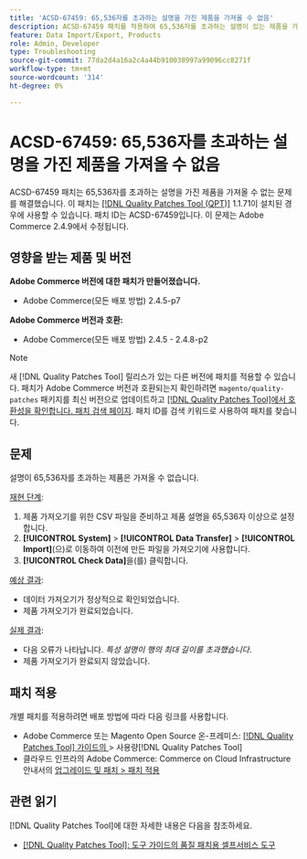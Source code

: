 ```yaml
---
title: 'ACSD-67459: 65,536자를 초과하는 설명을 가진 제품을 가져올 수 없음'
description: ACSD-67459 패치를 적용하여 65,536자를 초과하는 설명이 있는 제품을 가져올 수 없는 Adobe Commerce 문제를 해결하십시오.
feature: Data Import/Export, Products
role: Admin, Developer
type: Troubleshooting
source-git-commit: 77da2d4a16a2c4a44b910038997a99096cc8271f
workflow-type: tm+mt
source-wordcount: '314'
ht-degree: 0%

---
```



# ACSD-67459: 65,536자를 초과하는 설명을 가진 제품을 가져올 수 없음

ACSD-67459 패치는 65,536자를 초과하는 설명을 가진 제품을 가져올 수 없는 문제를 해결했습니다. 이 패치는 [[!DNL Quality Patches Tool (QPT)]](/help/tools/quality-patches-tool/quality-patches-tool-to-self-serve-quality-patches.md) 1.1.71이 설치된 경우에 사용할 수 있습니다. 패치 ID는 ACSD-67459입니다. 이 문제는 Adobe Commerce 2.4.9에서 수정됩니다.

## 영향을 받는 제품 및 버전

**Adobe Commerce 버전에 대한 패치가 만들어졌습니다.**

* Adobe Commerce(모든 배포 방법) 2.4.5-p7

**Adobe Commerce 버전과 호환:**

* Adobe Commerce(모든 배포 방법) 2.4.5 - 2.4.8-p2

>[!NOTE]
>
>새 [!DNL Quality Patches Tool] 릴리스가 있는 다른 버전에 패치를 적용할 수 있습니다. 패치가 Adobe Commerce 버전과 호환되는지 확인하려면 `magento/quality-patches` 패키지를 최신 버전으로 업데이트하고 [[!DNL Quality Patches Tool]에서 호환성을 확인합니다. 패치 검색 페이지](https://experienceleague.adobe.com/tools/commerce-quality-patches/index.html). 패치 ID를 검색 키워드로 사용하여 패치를 찾습니다.

## 문제

설명이 65,536자를 초과하는 제품은 가져올 수 없습니다.

<u>재현 단계</u>:

1. 제품 가져오기를 위한 CSV 파일을 준비하고 제품 설명을 65,536자 이상으로 설정합니다.
1. **[!UICONTROL System]** > **[!UICONTROL Data Transfer]** > **[!UICONTROL Import]**(으)로 이동하여 이전에 만든 파일을 가져오기에 사용합니다.
1. **[!UICONTROL Check Data]**&#x200B;을(를) 클릭합니다.

<u>예상 결과</u>:

* 데이터 가져오기가 정상적으로 확인되었습니다.
* 제품 가져오기가 완료되었습니다.

<u>실제 결과</u>:

* 다음 오류가 나타납니다. *특성 설명이 행의 최대 길이를 초과했습니다*.
* 제품 가져오기가 완료되지 않았습니다.

## 패치 적용

개별 패치를 적용하려면 배포 방법에 따라 다음 링크를 사용합니다.

* Adobe Commerce 또는 Magento Open Source 온-프레미스: [[!DNL Quality Patches Tool]  가이드의 ](/help/tools/quality-patches-tool/usage.md)> 사용량[!DNL Quality Patches Tool]
* 클라우드 인프라의 Adobe Commerce: Commerce on Cloud Infrastructure 안내서의 [업그레이드 및 패치 > 패치 적용](https://experienceleague.adobe.com/docs/commerce-cloud-service/user-guide/develop/upgrade/apply-patches.html)

## 관련 읽기

[!DNL Quality Patches Tool]에 대한 자세한 내용은 다음을 참조하세요.

* [[!DNL Quality Patches Tool]: 도구 가이드의 품질 패치용 셀프서비스 도구](/help/tools/quality-patches-tool/quality-patches-tool-to-self-serve-quality-patches.md)
